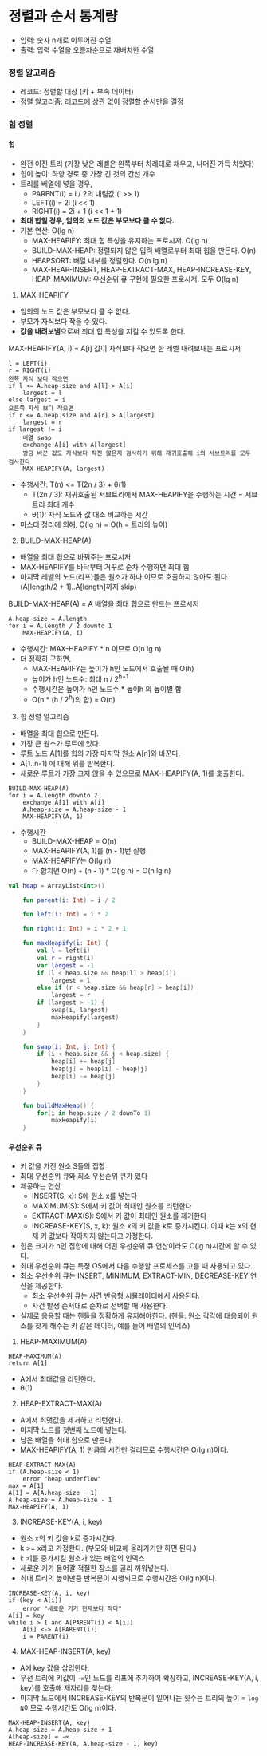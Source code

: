# 정렬과 순서 통계량

- 입력: 숫자 n개로 이루어진 수열
- 출력: 입력 수열을 오름차순으로 재배치한 수열

### 정렬 알고리즘
- 레코드: 정렬할 대상 (키 + 부속 데이터)
- 정렬 알고리즘: 레코드에 상관 없이 정렬할 순서만을 결정


### 힙 정렬

#### 힙
- 완전 이진 트리 (가장 낮은 레벨은 왼쪽부터 차례대로 채우고, 나머진 가득 차있다)
- 힙이 높이: 하향 경로 중 가장 긴 것의 간선 개수
- 트리를 배열에 넣을 경우,
	- PARENT(i) = i / 2의 내림값 (i >> 1)
	- LEFT(i) = 2i (i << 1)
	- RIGHT(i) = 2i + 1 (i << 1 + 1)
- **최대 힙일 경우, 임의의 노드 값은 부모보다 클 수 없다.**
- 기본 연산: O(lg n)
	- MAX-HEAPIFY: 최대 힙 특성을 유지하는 프로시저. O(lg n)
	- BUILD-MAX-HEAP: 정렬되지 않은 입력 배열로부터 최대 힙을 만든다. O(n)
	- HEAPSORT: 배열 내부를 정렬한다. O(n lg n)
	- MAX-HEAP-INSERT, HEAP-EXTRACT-MAX, HEAP-INCREASE-KEY, HEAP-MAXIMUM: 우선순위 큐 구현에 필요한 프로시저. 모두 O(lg n)

1. MAX-HEAPIFY
- 임의의 노드 값은 부모보다 클 수 없다.
- 부모가 자식보다 작을 수 있다.
- **값을 내려보냄**으로써 최대 힙 특성을 지킬 수 있도록 한다.

MAX-HEAPIFY(A, i) = A[i] 값이 자식보다 작으면 한 레벨 내려보내는 프로시저
```
l = LEFT(i)
r = RIGHT(i)
왼쪽 자식 보다 작으면
if l <= A.heap-size and A[l] > A[i]
	largest = l
else largest = i
오른쪽 자식 보다 작으면
if r <= A.heap.size and A[r] > A[largest]
	largest = r
if largest != i
	배열 swap
	exchange A[i] with A[largest]
	방금 바꾼 값도 자식보다 작진 않은지 검사하기 위해 재귀호출해 i의 서브트리를 모두 검사한다
	MAX-HEAPIFY(A, largest)
```

- 수행시간: T(n) <= T(2n / 3) + θ(1)
	- T(2n / 3): 재귀호출된 서브트리에서 MAX-HEAPIFY을 수행하는 시간 = 서브 트리 최대 개수
	- θ(1): 자식 노드와 값 대소 비교하는 시간
- 마스터 정리에 의해, O(lg n) = O(h = 트리의 높이)

2. BUILD-MAX-HEAP(A)
- 배열을 최대 힙으로 바꿔주는 프로시저
- MAX-HEAPIFY를 바닥부터 거꾸로 순차 수행하면 최대 힙
- 마지막 레벨의 노드(리프)들은 원소가 하나 이므로 호출하지 않아도 된다. (A[length/2 + 1]..A[length]까지 skip)

BUILD-MAX-HEAP(A) = A 배열을 최대 힙으로 만드는 프로시저
```
A.heap-size = A.length
for i = A.length / 2 downto 1
	MAX-HEAPIFY(A, i)
```

- 수행시간: MAX-HEAPIFY * n 이므로 O(n lg n)
- 더 정확히 구하면,
	- MAX-HEAPIFY는 높이가 h인 노드에서 호출될 때 O(h)
	- 높이가 h인 노드수: 최대 n / 2<sup>h+1</sup>
	- 수행시간은 높이가 h인 노드수 * 높이h 의 높이별 합
	- O(n * (h / 2<sup>h</sup>)의 합) = O(n)

3. 힙 정렬 알고리즘
- 배열을 최대 힙으로 만든다.
- 가장 큰 원소가 루트에 있다.
- 루트 노드 A[1]를 힙의 가장 마지막 원소 A[n]와 바꾼다.
- A[1..n-1] 에 대해 위를 반복한다.
- 새로운 루트가 가장 크지 않을 수 있으므로 MAX-HEAPIFY(A, 1)를 호출한다.
```
BUILD-MAX-HEAP(A)
for i = A.length downto 2
	exchange A[1] with A[i]
	A.heap-size = A.heap-size - 1
	MAX-HEAPIFY(A, 1)
```

- 수행시간
	- BUILD-MAX-HEAP = O(n)
	- MAX-HEAPIFY(A, 1)를 (n - 1)번 실행
	- MAX-HEAPIFY는 O(lg n)
	- 다 합치면 O(n) + (n - 1) * O(lg n) = O(n lg n)

```kotlin
val heap = ArrayList<Int>()

    fun parent(i: Int) = i / 2

    fun left(i: Int) = i * 2

    fun right(i: Int) = i * 2 + 1

    fun maxHeapify(i: Int) {
        val l = left(i)
        val r = right(i)
        var largest = -1
        if (l < heap.size && heap[l] > heap[i])
            largest = l
        else if (r < heap.size && heap[r] > heap[i])
            largest = r
        if (largest > -1) {
            swap(i, largest)
            maxHeapify(largest)
        }
    }

    fun swap(i: Int, j: Int) {
        if (i < heap.size && j < heap.size) {
            heap[i] += heap[j]
            heap[j] = heap[i] - heap[j]
            heap[i] -= heap[j]
        }
    }

    fun buildMaxHeap() {
        for(i in heap.size / 2 downTo 1)
            maxHeapify(i)
    }
```


#### 우선순위 큐
- 키 값을 가진 원소 S들의 집합
- 최대 우선순위 큐와 최소 우선순위 큐가 있다
- 제공하는 연산
	- INSERT(S, x): S에 원소 x를 넣는다
	- MAXIMUM(S): S에서 키 값이 최대인 원소를 리턴한다
	- EXTRACT-MAX(S): S에서 키 값이 최대인 원소를 제거한다
	- INCREASE-KEY(S, x, k): 원소 x의 키 값을 k로 증가시킨다. 이때 k는 x의 현재 키 값보다 작아지지 않는다고 가정한다.
- 힙은 크기가 n인 집합에 대해 어떤 우선순위 큐 연산이라도 O(lg n)시간에 할 수 있다.
- 최대 우선순위 큐는 특정 OS에서 다음 수행할 프로세스를 고를 때 사용되고 있다.
- 최소 우선순위 큐는 INSERT, MINIMUM, EXTRACT-MIN, DECREASE-KEY 연산을 제공한다.
	- 최소 우선순위 큐는 사건 반응형 시뮬레이터에서 사용된다.
	- 사건 발생 순서대로 순차로 선택할 때 사용한다.
- 실제로 응용할 때는 핸들을 정확하게 유지해야한다. (핸들: 원소 각각에 대응되어 원소를 찾게 해주는 키 같은 데이터, 예를 들어 배열의 인덱스)

1. HEAP-MAXIMUM(A)
```
HEAP-MAXIMUM(A)
return A[1]
```
- A에서 최대값을 리턴한다.
- θ(1)

2. HEAP-EXTRACT-MAX(A)
- A에서 최댓값을 제거하고 리턴한다.
- 마지막 노드를 첫번째 노드에 넣는다.
- 남은 배열을 최대 힙으로 만든다.
- MAX-HEAPIFY(A, 1) 만큼의 시간만 걸리므로 수행시간은 O(lg n)이다.
```
HEAP-EXTRACT-MAX(A)
if (A.heap-size < 1)
	error "heap underflow"
max = A[1]
A[1] = A[A.heap-size - 1]
A.heap-size = A.heap-size - 1
MAX-HEAPIFY(A, 1)
```

3. INCREASE-KEY(A, i, key)
- 원소 x의 키 값을 k로 증가시킨다.
- k >= x라고 가정한다. (부모와 비교해 올라가기만 하면 된다.)
- i: 키를 증가시킬 원소가 있는 배열의 인덱스
- 새로운 키가 들어갈 적절한 장소를 골라 끼워넣는다.
- 최대 트리의 높이만큼 반복문이 시행되므로 수행시간은 O(lg n)이다.
```
INCREASE-KEY(A, i, key)
if (key < A[i])
	error "새로운 키가 현재보다 작다"
A[i] = key
while i > 1 and A[PARENT(i) < A[i]]
	A[i] <-> A[PARENT(i)]
	i = PARENT(i)
```

4. MAX-HEAP-INSERT(A, key)
- A에 key 값을 삽입한다.
- 우선 트리에 키값이 `-∞`인 노드를 리프에 추가하여 확장하고, INCREASE-KEY(A, i, key)를 호출해 제자리를 찾는다.
- 마지막 노드에서 INCREASE-KEY의 반복문이 일어나는 횟수는 트리의 높이 = `log N`이므로 수행시간도 O(lg n)이다.
```
MAX-HEAP-INSERT(A, key)
A.heap-size = A.heap-size + 1
A[heap-size] = -∞
HEAP-INCREASE-KEY(A, A.heap-size - 1, key)
```
